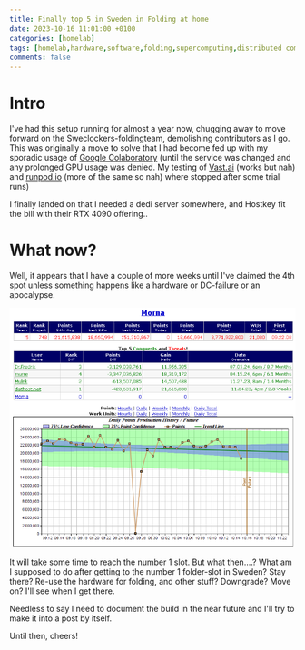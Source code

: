 ```yaml
---
title: Finally top 5 in Sweden in Folding at home
date: 2023-10-16 11:01:00 +0100
categories: [homelab]
tags: [homelab,hardware,software,folding,supercomputing,distributed computing]     # TAG names should always be lowercase
comments: false
---
```


# Intro

I've had this setup running for almost a year now, chugging away to move forward on the Sweclockers-foldingteam, demolishing contributors as I go. This was originally a move to solve that I had become fed up with my sporadic usage of [Google Colaboratory](https://colab.google/) (until the service was changed and any prolonged GPU usage was denied. My testing of [Vast.ai](https://vast.ai) (works but nah) and [runpod.io](https://runpod.io) (more of the same so nah) where stopped after some trial runs) 

I finally landed on that I needed a dedi server somewhere, and Hostkey fit the bill with their RTX 4090 offering..

# What now?

Well, it appears that I have a couple of more weeks until I've claimed the 4th spot unless something happens like a hardware or DC-failure or an apocalypse.

![image tooltip here](/assets/images/2023-10-16-Finally-top-5-in-Sweden-in-Folding-at-home/fah.PNG)

It will take some time to reach the number 1 slot. But what then....? What am I supposed to do after getting to the number 1 folder-slot in Sweden? Stay there? Re-use the hardware for folding, and other stuff? Downgrade? Move on? I'll see when I get there.

Needless to say I need to document the build in the near future and I'll try to make it into a post by itself.

Until then, cheers!